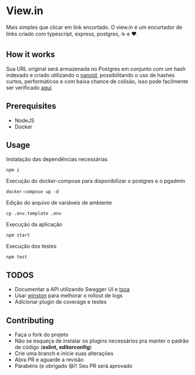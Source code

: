 
# View.in

Mais simples que clicar em link encurtado. O view.in é um encurtador de links criado com typescript, express, postgres, :coffee: e :heart:.

## How it works
Sua URL original será armazenada no Postgres em conjunto com um hash indexado e criado utilizando o [nanoid](https://github.com/ai/nanoid), possibilitando o uso de hashes curtos, performáticos e com baixa chance de colisão, isso pode facilmente ser verificado [aqui](https://zelark.github.io/nano-id-cc/).

## Prerequisites

 - NodeJS
 - Docker

## Usage

Instalação das dependências necessárias

    npm i
Execução do docker-compose para disponibilizar o postgres e o pgadmin

    docker-compose up -d
Edição do arquivo de variáveis de ambiente

    cp .env.template .env

Execução da aplicação

    npm start

Execução dos testes

    npm test
## TODOS

 - Documentar a API utilizando Swagger UI e [tsoa](https://github.com/lukeautry/tsoa)
 - Usar [winston](https://github.com/winstonjs/winston) para melhorar o rollout de logs
 - Adicionar plugin de coverage e testes

## Contributing

 - Faça o fork do projeto
 - Não se esqueça de instalar os plugins necessários pra manter o padrão de código (**eslint, editorconfig**)
 - Crie uma branch e inicie suas alterações
 - Abra PR e aguarde a revisão
 - Parabéns (e obrigado :smile:)! Seu PR será aprovado
